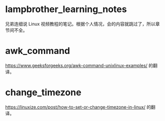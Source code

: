 # lampbrother_learning_notes

兄弟连细说 Linux 视频教程的笔记。根据个人情况，会的内容就跳过了，所以章节间不全。

# awk_command

https://www.geeksforgeeks.org/awk-command-unixlinux-examples/ 的翻译。

# change_timezone

https://linuxize.com/post/how-to-set-or-change-timezone-in-linux/ 的翻译。
